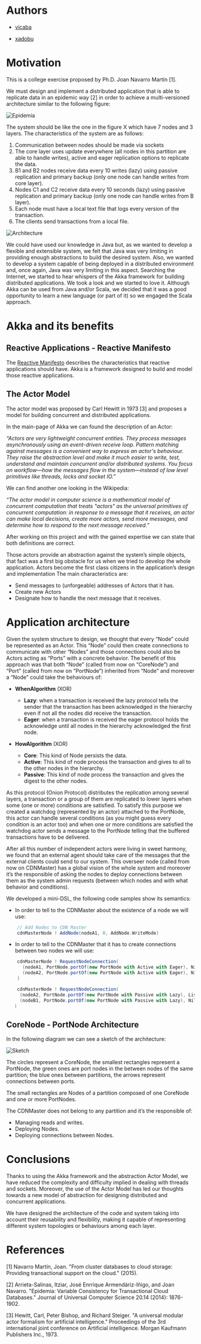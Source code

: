 # Authors

* [vicaba](https://github.com/vicaba "vicaba")

* [xadobu](https://github.com/xadobu "xadobu")


# Motivation

This is a college exercise proposed by Ph.D. Joan Navarro Martín [1].

We must design and implement a distributed application that is able to replicate data in an epidemic way [2] in order to achieve a multi-versioned architecture similar to the following figure:

![Epidemia](https://github.com/vicobu/DistrubtedSystem/blob/master/images/ex_img1.png)

The system should be like the one in the figure X which have 7 nodes and 3 layers. The
characteristics of the system are as follows:

1. Communication between nodes should be made via sockets
2. The core layer uses update everywhere (all nodes in this partition are able to handle writes), active and eager replication options to replicate the data.
3. B1 and B2 nodes receive data every 10 writes (lazy) using passive replication and primary backup (only one node can handle writes from core layer).
4. Nodes C1 and C2 receive data every 10 seconds (lazy) using passive replication and primary backup (only one node can handle writes from B layer).
5. Each node must have a local text file that logs every version of the transaction.
6. The clients send transactions from a local file.

![Architecture](https://github.com/vicobu/DistrubtedSystem/blob/master/images/ex_img2.png)

We could have used our knowledge in Java but, as we wanted to develop a flexible and extensible system, we felt that Java was very limiting in providing enough abstractions to build the desired system. Also, we wanted to develop a system capable of being deployed in a distributed environment and, once again, Java was very limiting in this aspect.
Searching the Internet, we started to hear whispers of the Akka framework for building distributed applications. We took a look and we started to love it. Although Akka can be used from Java and/or Scala, we decided that it was a good opportunity to learn a new language (or part of it) so we engaged the Scala approach.

# Akka and its benefits
## Reactive Applications - Reactive Manifesto
The [Reactive Manifesto](http://www.reactivemanifesto.org/) describes the characteristics that reactive applications should have. Akka is a framework designed to build and model those reactive applications.

## The Actor Model
The actor model was proposed by Carl Hewitt in 1973 [3] and proposes a model for building concurrent and distributed applications.

In the main-page of Akka we can found the description of an Actor:

*“Actors are very lightweight concurrent entities. They process messages asynchronously using an event-driven receive loop. Pattern matching against messages is a convenient way to express an actor's behaviour. They raise the abstraction level and make it much easier to write, test, understand and maintain concurrent and/or distributed systems. You focus on workflow—how the messages flow in the system—instead of low level primitives like threads, locks and socket IO.”*

We can find another one looking in the Wikipedia:

*“The actor model in computer science is a mathematical model of concurrent computation that treats "actors" as the universal primitives of concurrent computation: in response to a message that it receives, an actor can make local decisions, create more actors, send more messages, and determine how to respond to the next message received.”*

After working on this project and with the gained expertise we can state that both definitions are correct.

Those actors provide an abstraction against the system’s simple objects, that fact was a first big obstacle for us when we tried to develop the whole application. Actors become the first class citizens in the application’s design and implementation
The main characteristics are:

* Send messages to (unforgeable) addresses of Actors that it has.
* Create new Actors
* Designate how to handle the next message that it receives.

# Application architecture

Given the system structure to design, we thought that every “Node” could be represented as an Actor. This “Node” could then create connections to communicate with other “Nodes” and those connections could also be Actors acting as “Ports” with a concrete behavior. The benefit of this approach was that both “Node” (called from now on “CoreNode”) and “Port” (called from now on “PortNode”) inherited from “Node” and moreover a “Node” could take the behaviours of:

* **WhenAlgorithm** (XOR)
  * **Lazy**: when a transaction is received the lazy protocol tells the sender that the transaction has been acknowledged in the hierarchy even if not all the nodes did receive the transaction.
  * **Eager**: when a transaction is received the eager protocol holds the acknowledge until all nodes in the hierarchy acknowledged the first node.

* **HowAlgorithm** (XOR)
  * **Core**: This kind of Node persists the data.
  * **Active**: This kind of node process the transaction and gives to all to the other nodes in the hierarchy.
  * **Passive**: This kind of node process the transaction and gives the digest to the other nodes.

As this protocol (Onion Protocol) distributes the replication among several layers, a transaction or a group of them are replicated to lower layers when some (one or more) conditions are satisfied. 
To satisfy this purpose we created a watchdog (represented by an actor) attached to the PortNode, this actor can handle several conditions (as you might guess every condition is an actor too) and when one or more conditions are satisfied the watchdog actor sends a message to the PortNode telling that the buffered transactions have to be delivered.

After all this number of independent actors were living in sweet harmony, we found that an external agent should take care of the messages that the external clients could send to our system. This overseer node (called from now on CDNMaster) has a global vision of the whole system and moreover it’s the responsible of asking the nodes to deploy connections between them as the system admin requests (between which nodes and with what behavior and conditions).

We developed a mini-DSL, the following code samples show its semantics:
* In order to tell to the CDNMaster about the existence of a node we will use:
```scala
    // Add Nodes to CDN Master
    cdnMasterNode ! AddNode(nodeA1, 0, AddNode.WriteMode)
```

* In order to tell to the CDNMaster that it has to create connections between two nodes we will use:
```scala
    cdnMasterNode ! RequestNodeConnection(
      (nodeA1, PortNode.portOf(new PortNode with Active with Eager), Nil),
      (nodeA2, PortNode.portOf(new PortNode with Active with Eager), Nil)
    )
 ```
 ```scala
     cdnMasterNode ! RequestNodeConnection(
      (nodeA2, PortNode.portOf(new PortNode with Passive with Lazy), List(("transBound", Condition.of(TransactionBoundary(10))))),
      (nodeB1, PortNode.portOf(new PortNode with Passive with Lazy), Nil)
    )
 ```
 
## CoreNode - PortNode Architecture
In the following diagram we can see a sketch of the architecture:
 
![Sketch](https://github.com/vicobu/DistrubtedSystem/blob/master/images/node_diag.png)

 
The circles represent a CoreNode, the smallest rectangles represent a PortNode, the green ones are port nodes in the between nodes of the same partition; the blue ones between partitions, the arrows represent connections between ports.

The small rectangles are Nodes of a partition composed of one CoreNode and one or more PortNodes.

The CDNMaster does not belong to any partition and it’s the responsible of:

* Managing reads and writes.
* Deploying Nodes.
* Deploying connections between Nodes.

# Conclusions
Thanks to using the Akka framework and the abstraction Actor Model, we have reduced the complexity and difficulty implied in dealing with threads and sockets. Moreover, the use of the Actor Model has led our thoughts towards a new model of abstraction for designing distributed and concurrent applications.

We have designed the architecture of the code and system taking into account their reusability and flexibility, making it capable of representing different system topologies or behaviours among each layer.

# References

[1] Navarro Martín, Joan. "From cluster databases to cloud storage: Providing transactional support on the cloud." (2015).

[2] Arrieta-Salinas, Itziar, José Enrrique Armendáriz-Iñigo, and Joan Navarro. "Epidemia: Variable Consistency for Transactional Cloud Databases." Journal of Universal Computer Science 20.14 (2014): 1876-1902.

[3] Hewitt, Carl, Peter Bishop, and Richard Steiger. "A universal modular actor formalism for artificial intelligence." Proceedings of the 3rd international joint conference on Artificial intelligence. Morgan Kaufmann Publishers Inc., 1973.
